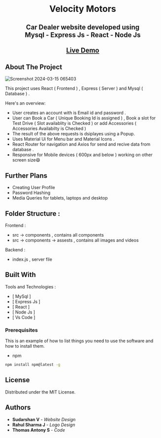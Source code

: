 <br/>
<p align="center">
 
  <h1 align="center">Velocity Motors</h1>

  <h2 align="center">
    Car Dealer website developed using  <br>
    Mysql - Express Js -  React - Node Js
    <br/>
    <br/>
    <a href="https://github.com//Velocity Motors">Live Demo</a>
  </h2>
</p>



## About The Project

![Screenshot 2024-03-15 065403](https://github.com/ThomasAntonyS/Velocity-Motors/assets/138411490/84baff52-ee32-4f61-b6b1-d4015a72c287)


This project uses React ( Frontend ) , Express ( Server ) and Mysql ( Database ) . 

Here's an overview:

* User creates an account with is Email id and password . 
* User can Book a Car ( Unique Booking Id is assigned ) , Book a slot for Test Drive ( Slot availablity is Checked ) or add Accessories ( Accessories Availabilty is Checked )
* The result of the above requests is dsiplayes using a Popup.
* Uses Material Ui for Menu bar and Material Icons .
* React Router for navigation and Axios for send and recive data from database .
* Responsive for Mobile devices ( 600px and below ) working on other screen size:smile:

## Further Plans 

* Creating User Profile 
* Password Hashing  
* Media Queries for tablets, laptops and desktop 

## Folder Structure :

Frontend :
* src -> components , contains all components
* src -> components -> assests , contains all images and videos

Backend :
* index.js , server file

## Built With

Tools and Technologies :

* [ MySql ]
* [ Express Js ]
* [ React ]
* [ Node Js ]
* [ Vs Code ]

### Prerequisites

This is an example of how to list things you need to use the software and how to install them.

* npm

```sh
npm install npm@latest -g
```

## License

Distributed under the MIT License.

## Authors

* **Sudarshan V**  - *Website Design*
* **Rahul Sharma J** - *Logo Design*
* **Thomas Antony S** - *Code*
